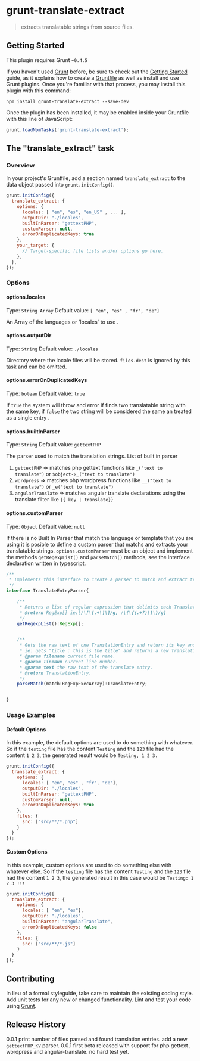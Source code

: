 # grunt-translate-extract

> extracts translatable strings from source files.

## Getting Started
This plugin requires Grunt `~0.4.5`

If you haven't used [Grunt](http://gruntjs.com/) before, be sure to check out the [Getting Started](http://gruntjs.com/getting-started) guide, as it explains how to create a [Gruntfile](http://gruntjs.com/sample-gruntfile) as well as install and use Grunt plugins. Once you're familiar with that process, you may install this plugin with this command:

```shell
npm install grunt-translate-extract --save-dev
```

Once the plugin has been installed, it may be enabled inside your Gruntfile with this line of JavaScript:

```js
grunt.loadNpmTasks('grunt-translate-extract');
```

## The "translate_extract" task

### Overview
In your project's Gruntfile, add a section named `translate_extract` to the data object passed into `grunt.initConfig()`.

```js
grunt.initConfig({
  translate_extract: {
    options: {
      locales: [ "en", "es", "en_US" , ... ],
      outputDir: "./locales",
      builtInParser: "gettextPHP",
      customParser: null,
      errorOnDuplicatedKeys: true
    },
    your_target: {
      // Target-specific file lists and/or options go here.
    },
  },
});
```

### Options

#### options.locales
Type: `String Array`
Default value: `[ "en", "es" , "fr", "de"]`

An Array of the languages or 'locales' to use .

#### options.outputDir
Type: `String`
Default value: `./locales`

Directory where the locale files will be stored. `files.dest` is ignored by this task and can be omitted.

#### options.errorOnDuplicatedKeys
Type: `bolean`
Default value: `true`

If `true` the system will throw and error if finds two translatable string with the same key, if `false`
the two string will be considered the same an treated as a single entry .

#### options.builtInParser
Type: `String`
Default value: `gettextPHP`

The parser used to match the translation strings.
List of built in parser
 1. `gettextPHP` => matches php gettext functions like `_("text to translate")` or `$object->_("text to translate")`
 2. `wordpress` => matches php wordpress functions like `__("text to translate")` or `_e("text to translate")`
 3. `angularTranslate` => matches angular translate declarations using the translate filter like `{{ key | translate}}`

#### options.customParser
Type: `Object`
Default value: `null`

If there is no Built In Parser that match the language or template that you are using it is posible to define a custom
parser that matchs and extracts your translatable strings.
`options.customParser` must be an object and implement the methods `getRegexpList()` and `parseMatch()` methods, see the
interface declaration written in typescript.

```ts
/**
 * Implements this interface to create a parser to match and extract translatable string.
 */
interface TranslateEntryParser{

    /**
     * Returns a list of regular expression that delimits each TranslationEntry.
     * @return RegExp[] ie:[/\[\[.+\]\]/g, /\{\{(.+?)\}\}/g]
     */
    getRegexpList():RegExp[];


    /**
     * Gets the raw text of one TranslationEntry and return its key and text.
     * ie: gets "title : this is the title" and returns a new TranslationEntry{key:"title",text:"this is the title"}.
     * @param filename current file name.
     * @param lineNum current line number.
     * @param text the raw text of the translate entry.
     * @return TranslationEntry.
     */
    parseMatch(match:RegExpExecArray):TranslateEntry;


}
```


### Usage Examples

#### Default Options
In this example, the default options are used to do something with whatever. So if the `testing` file has the content `Testing` and the `123` file had the content `1 2 3`, the generated result would be `Testing, 1 2 3.`

```js
grunt.initConfig({
  translate_extract: {
    options: {
      locales: [ "en", "es" , "fr", "de"],
      outputDir: "./locales",
      builtInParser: "gettextPHP",
      customParser: null,
      errorOnDuplicatedKeys: true
    },
    files: {
      src: ["src/**/*.php"]
    }
  }
});
```

#### Custom Options
In this example, custom options are used to do something else with whatever else. So if the `testing` file has the content `Testing` and the `123` file had the content `1 2 3`, the generated result in this case would be `Testing: 1 2 3 !!!`

```js
grunt.initConfig({
  translate_extract: {
    options: {
      locales: [ "en", "es"],
      outputDir: "./locales",
      builtInParser: "angularTranslate",
      errorOnDuplicatedKeys: false
    },
    files: {
      src: ["src/**/*.js"]
    }
  }
});
```

## Contributing
In lieu of a formal styleguide, take care to maintain the existing coding style. Add unit tests for any new or changed functionality. Lint and test your code using [Grunt](http://gruntjs.com/).

## Release History
0.0.1 print number of files parsed and found translation entries. add a new `gettextPHP_KV` parser.
0.0.1 first beta released with support for php gettext , wordpress and angular-translate. no hard test yet.
